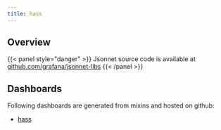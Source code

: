 ```yaml
---
title: hass
---
```


## Overview



{{< panel style="danger" >}}
Jsonnet source code is available at [github.com/grafana/jsonnet-libs](https://github.com/grafana/jsonnet-libs/tree/master/hass-mixin)
{{< /panel >}}

## Dashboards
Following dashboards are generated from mixins and hosted on github:


- [hass](https://github.com/monitoring-mixins/website/blob/master/assets/hass/dashboards/hass.json)
